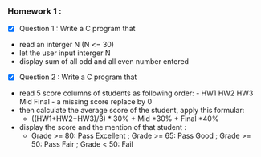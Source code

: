 ### Homework 1 : 
 * [x] Question 1 : Write a C program that 
 - read an interger N (N <= 30)
 - let the user input interger N 
 - display sum of all odd and all even number entered 
 * [x] Question 2 : Write a C program that
 - read 5 score columns of students as following order: 
        - HW1 HW2 HW3 Mid Final
        - a missing score replace by 0 
 - then calculate the average score of the student, apply this formular: 
   - ((HW1+HW2+HW3)/3) * 30% + Mid *30% + Final *40%
 - display the score and the mention of that student :
      - Grade >= 80: Pass Excellent ;
      Grade >= 65: Pass Good ;
      Grade >= 50: Pass Fair ;
      Grade < 50: Fail 